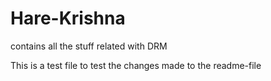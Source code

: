 # Hare-Krishna
contains all the stuff related with DRM


This is a test file to test the changes made to the readme-file
